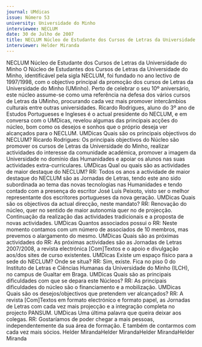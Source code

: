 ```yaml
---
journal: UMdicas
issue: Número 53
university: Universidade do Minho
interviewee: NECLUM
date: 30 de Julho de 2007
title: NECLUM Núcleo de Estudante dos Cursos de Letras da Universidade do Minho
interviewer: Helder Miranda
---
```

NECLUM Núcleo de Estudante dos Cursos de Letras da Universidade do Minho
O Núcleo de Estudantes dos Cursos de Letras da
Universidade do Minho, identificável pela sigla
NECLUM, foi fundado no ano lectivo de
1997/1998, com o objectivo principal da
promoção dos cursos de Letras da Universidade
do Minho (UMinho).
Perto de celebrar o seu 10º aniversário, este
núcleo assume-se como uma referência na
defesa dos vários cursos de Letras da UMinho,
procurando cada vez mais promover intercâmbios
culturais entre outras universidades.
Ricardo Rodrigues, aluno do 3º ano de Estudos
Portugueses e Ingleses é o actual presidente do
NECLUM, e em conversa com o UMDicas,
revelou algumas das principais acções do núcleo,
bom como os desejos e sonhos que o próprio
deseja ver alcançados para o NECLUM.
UMDicas Quais são os principais objectivos do
NECLUM?
Ricardo Rodrigues: Os principais objectivos do
Núcleo são promover os cursos de Letras da
Universidade do Minho, realizar actividades do
interesse da comunidade académica, promover a
imagem da Universidade no domínio das
Humanidades e apoiar os alunos nas suas
actividades extra-curriculares.
UMDicas Qual ou quais são as actividades de
maior destaque do NECLUM?
RR: Todos os anos a actividade de maior
destaque do NECLUM são as Jornadas de Letras,
tendo este ano sido subordinada ao tema das
novas tecnologias nas Humanidades e tendo
contado com a presença do escritor José Luís
Peixoto, visto ser o melhor representante dos
escritores portugueses
da nova geração.
UMDicas Quais são os objectivos da actual
direcção, neste mandato?
RR: Renovação do núcleo, quer no sentido de
maior autonomia quer no de projecção.
Continuação da realização das actividades
tradicionais e a proposta de novas actividades.
UMDicas Quantos associados possui o
RR: Neste momento contamos com um número
de associados de 10 membros, mas prevemos o
alargamento do mesmo.
UMDicas Quais são as próximas actividades do
RR: As próximas actividades são as Jornadas de
Letras 2007/2008, a revista electrónica
[Com]Textos e o apoio e divulgação aos/dos sites
de curso existentes.
UMDicas Existe um espaço físico para a sede do
NECLUM? Onde se situa?
RR: Sim, existe. Fica no piso 0 do Instituto de
Letras e Ciências Humanas da Universidade do
Minho (ILCH), no campus de Gualtar em Braga.
UMDicas Quais são as principais dificuldades
com que se depara este Núcleos?
RR: As principais dificuldades do núcleo são o
financiamento e a mobilização.
UMDicas Quais são os desejos/objectivos que
pretendem ver alcançados?
RR: A revista [Com]Textos em formato electrónico
e formato papel, as Jornadas de Letras com cada
vez mais projecção e a integração completa no
projecto PANSUM.
UMDicas Uma última palavra que queira deixar
aos colegas.
RR: Gostaríamos de poder chegar a mais
pessoas, independentemente da sua área de
formação. E também de contarmos com cada vez
mais sócios.
Helder MirandaHelder MirandaHelder MirandaHelder Miranda